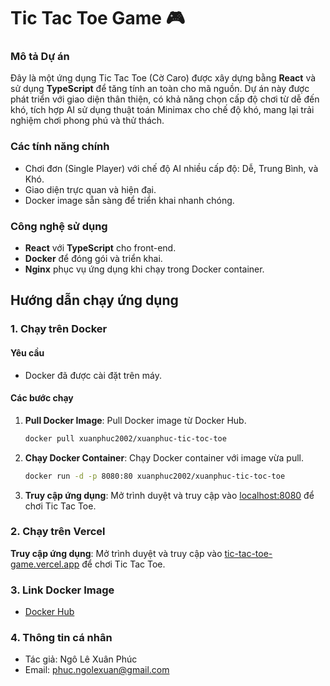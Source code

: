 # Tic Tac Toe Game 🎮

### Mô tả Dự án

Đây là một ứng dụng Tic Tac Toe (Cờ Caro) được xây dựng bằng **React** và sử dụng **TypeScript** để tăng tính an toàn cho mã nguồn. Dự án này được phát triển với giao diện thân thiện, có khả năng chọn cấp độ chơi từ dễ đến khó, tích hợp AI sử dụng thuật toán Minimax cho chế độ khó, mang lại trải nghiệm chơi phong phú và thử thách.

### Các tính năng chính

- Chơi đơn (Single Player) với chế độ AI nhiều cấp độ: Dễ, Trung Bình, và Khó.
- Giao diện trực quan và hiện đại.
- Docker image sẵn sàng để triển khai nhanh chóng.

### Công nghệ sử dụng

- **React** với **TypeScript** cho front-end.
- **Docker** để đóng gói và triển khai.
- **Nginx** phục vụ ứng dụng khi chạy trong Docker container.

## Hướng dẫn chạy ứng dụng

### 1. Chạy trên Docker

#### Yêu cầu

- Docker đã được cài đặt trên máy.

#### Các bước chạy

1. **Pull Docker Image**: Pull Docker image từ Docker Hub.

   ```bash
   docker pull xuanphuc2002/xuanphuc-tic-toc-toe
   ```

2. **Chạy Docker Container**: Chạy Docker container với image vừa pull.

   ```bash
   docker run -d -p 8080:80 xuanphuc2002/xuanphuc-tic-toc-toe
   ```

3. **Truy cập ứng dụng**: Mở trình duyệt và truy cập vào [localhost:8080](http://localhost:8080) để chơi Tic Tac Toe.

### 2. Chạy trên Vercel

**Truy cập ứng dụng**: Mở trình duyệt và truy cập vào [tic-tac-toe-game.vercel.app](https://draphony-tic-toc-toe.vercel.app/) để chơi Tic Tac Toe.

### 3. Link Docker Image

- [Docker Hub](https://hub.docker.com/r/xuanphuc2002/xuanphuc-tic-toc-toe)

### 4. Thông tin cá nhân

- Tác giả: Ngô Lê Xuân Phúc
- Email: phuc.ngolexuan@gmail.com

